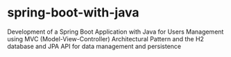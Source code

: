 # spring-boot-with-java
 Development of a Spring Boot Application with Java for Users Management using MVC (Model-View-Controller) Architectural Pattern
 and the H2 database and JPA API for data management and persistence
